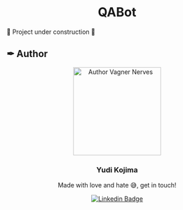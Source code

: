 <p align="center">
  
  <h1 align="center">QABot</h1>

🚧 Project under construction 🚧

</p>

## ✒ Author

<p align="center">
  <img width="200px" alt="Author Vagner Nerves" title="Author Vagner Nerves" src="https://github.com/YudiKojima.png" />

  <h3 align="center">Yudi Kojima</h3>
  
  <p align="center">  
    Made with love and hate 😅, get in touch!
  </p>
</p>  
  
<div align="center">

[![Linkedin Badge](https://img.shields.io/badge/-LinkedIn-1f6feb?style=flat-square&logo=Linkedin&logoColor=white&link=https://www.linkedin.com/in/marcosyudikojima/)](https://www.linkedin.com/in/marcosyudikojima/)

</div>
